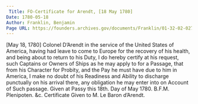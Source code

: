 ```yaml
---
 Title: FO-Certificate for Arendt, [18 May 1780]
Date: 1780-05-18
Author: Franklin, Benjamin
Page URL: https://founders.archives.gov/documents/Franklin/01-32-02-0278
---
```


[May 18, 1780]
Colonel D’Arendt in the service of the United States of America, having had leave to come to Europe for the recovery of his health, and being about to return to his Duty, I do hereby certify at his request, such Captains or Owners of Ships as he may apply to for a Passage, that from his Character for Probity, and the Pay he must have due to him in America, I make no doubt of his Readiness and Ability to discharge punctually on his arrival there, any obligation he may enter into on Account of Such passage. Given at Passy this 18th. Day of May 1780.
B.F.M. Plenipoten. &c.
Certificate Given to M. Le Baron d’Arendt.

